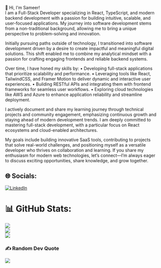 👋 Hi, I'm Sameer!  
I am a Full-Stack Developer specializing in React, TypeScript, and modern backend development with a passion for building intuitive, scalable, and user-focused applications. My journey into software development stems from a non-traditional background, allowing me to bring a unique perspective to problem-solving and innovation.

Initially pursuing paths outside of technology, I transitioned into software development driven by a desire to create impactful and meaningful digital solutions. This shift enabled me to combine my analytical mindset with a passion for crafting engaging frontends and reliable backend systems.

Over time, I have honed my skills by:
	•	Developing full-stack applications that prioritize scalability and performance.
	•	Leveraging tools like React, TailwindCSS, and Framer Motion to deliver dynamic and interactive user experiences.
	•	Building RESTful APIs and integrating them with frontend frameworks for seamless user workflows.
	•	Exploring cloud technologies like AWS and Azure to enhance application reliability and streamline deployment.

I actively document and share my learning journey through technical projects and community engagement, emphasizing continuous growth and staying ahead of modern development trends. I am deeply committed to mastering full-stack development, with a particular focus on React ecosystems and cloud-enabled architectures.

My goals include building innovative SaaS tools, contributing to projects that solve real-world challenges, and positioning myself as a versatile developer who thrives on collaboration and learning. If you share my enthusiasm for modern web technologies, let’s connect—I’m always eager to discuss exciting opportunities, share knowledge, and grow together.

## 🌐 Socials:
[![LinkedIn](https://img.shields.io/badge/LinkedIn-%230077B5.svg?logo=linkedin&logoColor=white)](https://linkedin.com/in/sameer-sondhi) 

# 📊 GitHub Stats:
![](https://github-readme-stats.vercel.app/api?username=SameerSondhi&theme=blue-green&hide_border=false&include_all_commits=false&count_private=false)<br/>
![](https://github-readme-streak-stats.herokuapp.com/?user=SameerSondhi&theme=blue-green&hide_border=false)<br/>
![](https://github-readme-stats.vercel.app/api/top-langs/?username=SameerSondhi&theme=blue-green&hide_border=false&include_all_commits=false&count_private=false&layout=compact)

### ✍️ Random Dev Quote
![](https://quotes-github-readme.vercel.app/api?type=horizontal&theme=merko)

<!-- Proudly created with GPRM ( https://gprm.itsvg.in ) -->
